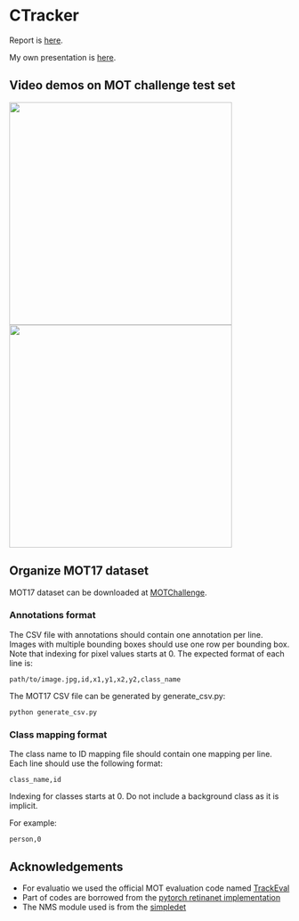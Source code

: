 # CTracker

<!-- my implementation  of **Chained-Tracker** as described in [Chained-Tracker](https://arxiv.org/abs/2007.14557). -->

Report is [here](https://github.com/SajjadPSavoji/CTracker/tree/main/Report).

My own presentation is [here](https://github.com/SajjadPSavoji/CTracker/tree/main/Presentation).

## Video demos on MOT challenge test set
<img src="demos/MOT17-03.gif" width="400"/>   <img src="demos/MOT17-07.gif" width="400"/>
<!-- <img src="demos/MOT17-08.gif" width="400"/>   <img src="demos/MOT17-12.gif" width="400"/> -->

## Organize MOT17 dataset
MOT17 dataset can be downloaded at [MOTChallenge](https://motchallenge.net/data/MOT17Det/).
<!-- 
We uses two CSV files to organize the MOT17 dataset: one file containing annotations and one file containing a class name to ID mapping. 

We provide the two CSV files for MOT17 with codes in the CTRACKER_ROOT/data, you should copy them to MOT17_ROOT before starting training. 

### Dataset structures:
```
MOT17_ROOT/
        |->train/
        |    |->MOT17-02/
        |    |->MOT17-04/
        |    |->...
        |->test/
        |    |->MOT17-01/
        |    |->MOT17-03/
        |    |->...
        |->train_annots.csv
        |->train_labels.csv
```
MOT17_ROOT is your path of the MOT17 Dataset.
 -->

### Annotations format
The CSV file with annotations should contain one annotation per line.
Images with multiple bounding boxes should use one row per bounding box.
Note that indexing for pixel values starts at 0.
The expected format of each line is:
```
path/to/image.jpg,id,x1,y1,x2,y2,class_name
```

The MOT17 CSV file can be generated by generate_csv.py:
```
python generate_csv.py
```
<!-- You can modify this script to handle other datasets. -->

### Class mapping format
The class name to ID mapping file should contain one mapping per line.
Each line should use the following format:
```
class_name,id
```

Indexing for classes starts at 0.
Do not include a background class as it is implicit.

For example:
```
person,0
```


## Acknowledgements

<!-- - Find the origianl implementation at [here](https://github.com/pjl1995/CTracker) -->
- For evaluatio we used the official MOT evaluation code named [TrackEval](https://github.com/JonathonLuiten/TrackEval/tree/master/docs/MOTChallenge-Official)
- Part of codes are borrowed from the [pytorch retinanet implementation](https://github.com/yhenon/pytorch-retinanet)
- The NMS module used is from the [simpledet](https://github.com/TuSimple/simpledet)

<!-- 
## Citing CTracker

If you find CTracker is useful in your project, please consider citing us:

```BibTeX
@inproceedings{peng2020ctracker,
  title={Chained-Tracker: Chaining Paired Attentive Regression Results for End-to-End Joint Multiple-Object Detection and Tracking},
  author={Peng, Jinlong and Wang, Changan and Wan, Fangbin and Wu, Yang and Wang, Yabiao and Tai, Ying and Wang, Chengjie and Li, Jilin and Huang, Feiyue and Fu, Yanwei},
  booktitle={Proceedings of the European Conference on Computer Vision},
  year={2020},
}
`` -->
